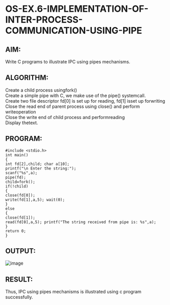 # OS-EX.6-IMPLEMENTATION-OF-INTER-PROCESS-COMMUNICATION-USING-PIPE

## AIM:
Write C programs to illustrate IPC using pipes mechanisms.
## ALGORITHM:
Create a child process usingfork()
<br>
Create a simple pipe with C, we make use of the pipe() systemcall.
<br>
Create two file descriptor fd[0] is set up for reading, fd[1] isset up forwriting
<br>
Close the read end of parent process using close() and perform writeoperation
<br>
Close the write end of child process and performreading
<br>
Display thetext.
<br>

## PROGRAM:
```
#include <stdio.h>
int main()
{
int fd[2],child; char a[10];
printf("\n Enter the string:");
scanf("%s",a);
pipe(fd);
child=fork();
if(!child)
{
close(fd[0]);
write(fd[1],a,5); wait(0);
}
else
{
close(fd[1]);
read(fd[0],a,5); printf("The string received from pipe is: %s",a);
}
return 0;
}
```
## OUTPUT:

![image](https://github.com/kavinesh8476/OS-EX.6-IMPLEMENTATION-OF-INTER-PROCESS-COMMUNICATION-USING-PIPE/assets/118466561/3324bc27-898d-4239-9df2-a8eda27f8bc1)


## RESULT:
Thus, IPC using pipes mechanisms is illustrated using c program successfully.
